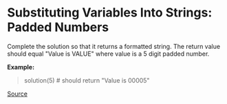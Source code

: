# Substituting Variables Into Strings: Padded Numbers

Complete the solution so that it returns a formatted string.
The return value should equal "Value is VALUE" where value
is a 5 digit padded number.

**Example:**

> solution(5)  # should return "Value is 00005"

[Source](https://www.codewars.com/kata/51c89385ee245d7ddf000001)